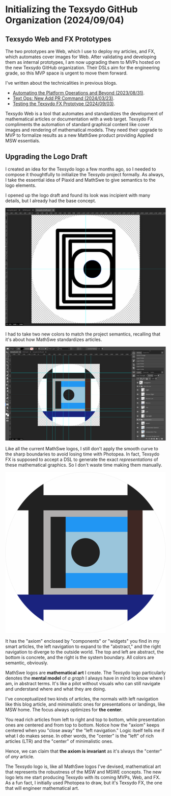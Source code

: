 <!-- Copyright (c) 2024 Tobias Briones. All rights reserved. -->
<!-- SPDX-License-Identifier: CC-BY-4.0 -->
<!-- This file is part of https://github.com/tobiasbriones/blog -->

# Initializing the Texsydo GitHub Organization (2024/09/04)

## Texsydo Web and FX Prototypes

The two prototypes are Web, which I use to deploy my articles, and FX, which
automates cover images for Web. After validating and developing them as internal
prototypes, I am now upgrading them to MVPs hosted on the new Texsydo GitHub
organization. Their DSLs aim for the engineering grade, so this MVP space is
urgent to move them forward.

I've written about the technicalities in previous blogs.

- [Automating the Platform Operations and Beyond (2023/08/31)](/automating-the-platform-operations-and-beyond-2023-08-31).
- [Text Ops: New Add PR Command (2024/03/23)](/text-ops-_-new-add-pr-command-2024-03-23).
- [Testing the Texsydo FX Prototype (2024/09/03)](/testing-the-texsydo-fx-prototype-2024-09-03).

Texsydo Web is a tool that automates and standardizes the development of
mathematical articles or documentation with a web target. Texsydo FX compliments
the automation of standard graphical content like cover images and rendering of
mathematical models. They need their upgrade to MVP to formalize results as a
new MathSwe product providing Applied MSW essentials.

## Upgrading the Logo Draft

I created an idea for the Texsydo logo a few months ago, so I needed to compose
it thoughtfully to initialize the Texsydo project formally. As always, I take
the essential idea of Piaxid and MathSwe to give semantics to the logo elements.

I opened up the logo draft and found its look was incipient with many details,
but I already had the base concept.

![](images/older-texsydo-logo-draft.png)

I had to take two new colors to match the project semantics, recalling that it's
about how MathSwe standardizes articles.

![](images/editing-the-texsydo-logo.png)

Like all the current MathSwe logos, I still don't apply the smooth curve to the
sharp boundaries to avoid losing time with Photopea. In fact, Texsydo FX is
supposed to accept a DSL to generate the exact *representations* of these
mathematical graphics. So I don't waste time making them manually.

![](texsydo.svg)

It has the "axiom" enclosed by "components" or "widgets" you find in my smart
articles, the left navigation to expand to the "abstract," and the right
navigation to diverge to the outside world. The top and left are abstract, the
bottom is concrete, and the right is the system boundary. All colors are
semantic, obviously.

MathSwe logos are **mathematical art** I create. The Texsydo logo particularly
denotes the **mental model** of *a graph* I always have in mind to know where I
am, in abstract terms. It's like a pilot without visuals who can still navigate
and understand where and what they are doing.

I've conceptualized two kinds of articles, the normals with left navigation like
this blog article, and minimalistic ones for presentations or landings, like MSW
home. The focus always optimizes for **the center**.

You read rich articles from left to right and top to bottom, while presentation
ones are centered and from top to bottom. Notice how the "axiom" keeps centered
when you "close away" the "left navigation." Logic itself tells me if what I do
makes sense. In other words, the "center" is the "left" of rich articles (LTR)
and the "center" of minimalistic ones.

Hence, we can claim that **the axiom is invariant** as it's always the
"center" of *any* article.

The Texsydo logo is, like all MathSwe logos I've devised, mathematical art that
represents the robustness of the MSW and MSWE concepts. The new logo lets me
start producing Texsydo with its coming MVPs, Web, and FX. As a fun fact, I
initially used Photopea to draw, but it's Texsydo FX, the one that will engineer
mathematical art.
